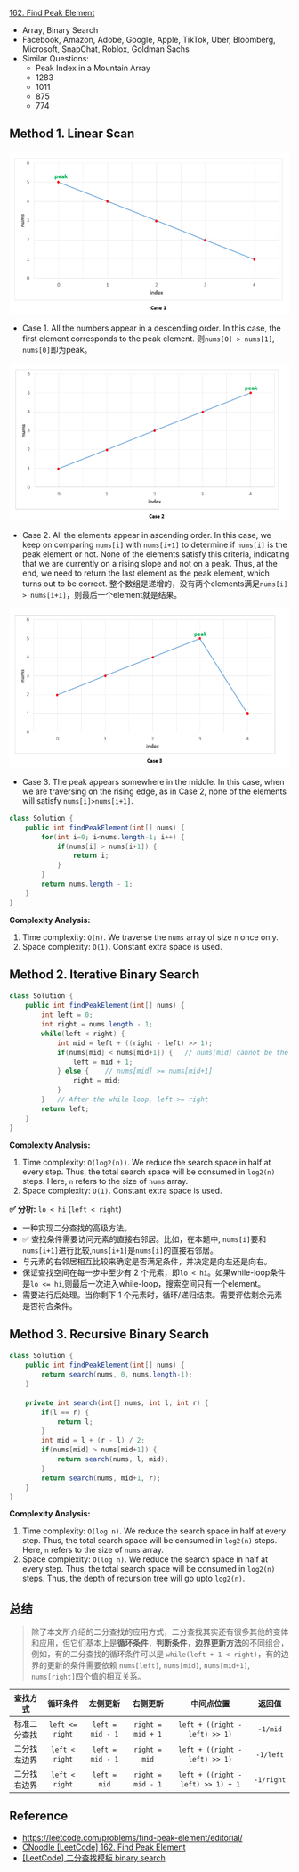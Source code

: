 [162. Find Peak Element](https://leetcode.com/problems/find-peak-element/)


* Array, Binary Search
* Facebook, Amazon, Adobe, Google, Apple, TikTok, Uber, Bloomberg, Microsoft, SnapChat, Roblox, Goldman Sachs
* Similar Questions:
    * Peak Index in a Mountain Array
    * 1283
    * 1011
    * 875
    * 774
    

## Method 1. Linear Scan
![](images/0162_Find_Peak_Case1.PNG)
* Case 1. All the numbers appear in a descending order. In this case, the first element corresponds to the peak element. 则`nums[0] > nums[1]`, `nums[0]`即为peak。

![](images/0162_Find_Peak_Case2.PNG)
* Case 2. All the elements appear in ascending order. In this case, we keep on comparing `nums[i]` with `nums[i+1]` to determine if `nums[i]` is the peak element or not. None of the elements satisfy this criteria, indicating that we are currently on a rising slope and not on a peak. Thus, at the end, we need to return the last element as the peak element, which turns out to be correct. 整个数组是递增的，没有两个elements满足`nums[i] > nums[i+1]`，则最后一个element就是结果。

![](images/0162_Find_Peak_Case3.PNG)
* Case 3. The peak appears somewhere in the middle. In this case, when we are traversing on the rising edge, as in Case 2, none of the elements will satisfy `nums[i]>nums[i+1]`.

```Java
class Solution {
    public int findPeakElement(int[] nums) {
        for(int i=0; i<nums.length-1; i++) {
            if(nums[i] > nums[i+1]) {
                return i;
            }
        }
        return nums.length - 1;
    }
}
```
**Complexity Analysis:**
1. Time complexity: `O(n)`. We traverse the `nums` array of size `n` once only.
2. Space complexity: `O(1)`. Constant extra space is used.


## Method 2. Iterative Binary Search
```java 
class Solution {
    public int findPeakElement(int[] nums) {
        int left = 0;
        int right = nums.length - 1;
        while(left < right) {
            int mid = left + ((right - left) >> 1);
            if(nums[mid] < nums[mid+1]) {   // nums[mid] cannot be the peak
                left = mid + 1;
            } else {    // nums[mid] >= nums[mid+1]
                right = mid;
            }
        }   // After the while loop, left >= right
        return left;
    }
}
```
**Complexity Analysis:**
1. Time complexity: `O(log2(n))`. We reduce the search space in half at every step. Thus, the total search space will be consumed in `log2(n)` steps. Here, `n` refers to the size of `nums` array.
2. Space complexity: `O(1)`. Constant extra space is used.

**✅ 分析:** `lo < hi` (`left < right`)
* 一种实现二分查找的高级方法。
* ✅ 查找条件需要访问元素的直接右邻居。比如，在本题中, `nums[i]`要和`nums[i+1]`进行比较,`nums[i+1]`是`nums[i]`的直接右邻居。
* 与元素的右邻居相互比较来确定是否满足条件，并决定是向左还是向右。
* 保证查找空间在每一步中至少有 2 个元素，即`lo < hi`。如果while-loop条件是`lo <= hi`,则最后一次进入while-loop，搜索空间只有一个element。
* 需要进行后处理。当你剩下 1 个元素时，循环/递归结束。需要评估剩余元素是否符合条件。


## Method 3. Recursive Binary Search
```Java 
class Solution {
    public int findPeakElement(int[] nums) {
        return search(nums, 0, nums.length-1);
    }
    
    private int search(int[] nums, int l, int r) {
        if(l == r) {
            return l;
        }
        int mid = l + (r - l) / 2;
        if(nums[mid] > nums[mid+1]) {
            return search(nums, l, mid);
        }
        return search(nums, mid+1, r);
    }
}
```
**Complexity Analysis:**
1. Time complexity: `O(log n)`. We reduce the search space in half at every step. Thus, the total search space will be consumed in `log2(n)` steps. Here, `n` refers to the size of `nums` array.
2. Space complexity: `O(log n)`. We reduce the search space in half at every step. Thus, the total search space will be consumed in `log2(n)` steps. Thus, the depth of recursion tree will go upto `log2(n)`. 


## 总结
> 除了本文所介绍的二分查找的应用方式，二分查找其实还有很多其他的变体和应用，但它们基本上是**循环条件**，**判断条件**，**边界更新方法**的不同组合，
> 例如，有的二分查找的循环条件可以是 `while(left + 1 < right)`，有的边界的更新的条件需要依赖 `nums[left]`, `nums[mid]`, `nums[mid+1]`, `nums[right]`四个值的相互关系。

| 查找方式        | 循环条件           | 左侧更新           | 右侧更新           | 中间点位置                             | 返回值         |
| :--------:     | :-------:         | :-------:         | :-------:         | :---------:                           | :-----:       |
| 标准二分查找    | `left <= right`   | `left = mid - 1`  | `right = mid + 1` | `left + ((right - left) >> 1)`        | `-1/mid`      |
| 二分找左边界    | `left < right`    | `left = mid - 1`  | `right = mid`     | `left + ((right - left) >> 1)`        | `-1/left`     |
| 二分找右边界    | `left < right`    | `left = mid`      | `right = mid - 1` | `left + ((right - left) >> 1) + 1`    | `-1/right`    |


## Reference
* https://leetcode.com/problems/find-peak-element/editorial/
* [CNoodle [LeetCode] 162. Find Peak Element](https://www.cnblogs.com/cnoodle/p/11791474.html)
* [[LeetCode] 二分查找模板 binary search](https://www.cnblogs.com/cnoodle/p/14267991.html)